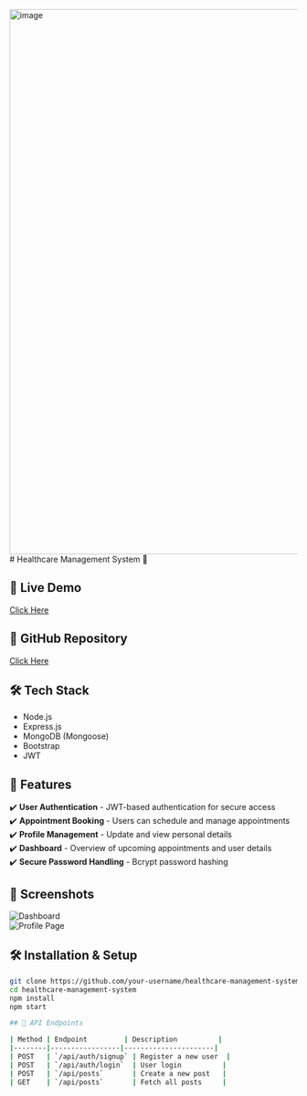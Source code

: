 <img width="955" alt="image" src="https://github.com/user-attachments/assets/af5ec666-5536-463d-b4bd-fd0c950d706d" /># Healthcare Management System 🏥

## 🚀 Live Demo  
[Click Here](https://hms-5i3f.onrender.com/)  

## 📂 GitHub Repository  
[Click Here](https://github.com/dkm3689/Your-Health-Manager)  

## 🛠 Tech Stack  
- Node.js  
- Express.js  
- MongoDB (Mongoose)  
- Bootstrap  
- JWT  

## 📌 Features  
✔️ **User Authentication** - JWT-based authentication for secure access  
✔️ **Appointment Booking** - Users can schedule and manage appointments  
✔️ **Profile Management** - Update and view personal details  
✔️ **Dashboard** - Overview of upcoming appointments and user details  
✔️ **Secure Password Handling** - Bcrypt password hashing  

## 📸 Screenshots  
![Dashboard](assets/dashboard.png)  
![Profile Page](assets/profile.png)  

## 🛠 Installation & Setup  
```bash
git clone https://github.com/your-username/healthcare-management-system.git
cd healthcare-management-system
npm install
npm start

## 📖 API Endpoints

| Method | Endpoint         | Description          |
|--------|-----------------|----------------------|
| POST   | `/api/auth/signup` | Register a new user  |
| POST   | `/api/auth/login`  | User login          |
| POST   | `/api/posts`       | Create a new post   |
| GET    | `/api/posts`       | Fetch all posts     |

